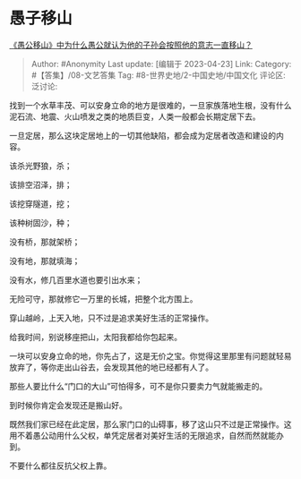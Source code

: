 # 愚子移山
[《愚公移山》中为什么愚公就认为他的子孙会按照他的意志一直移山？](https://www.zhihu.com/question/375947732/answer/2992955842)

> Author: #Anonymity
> Last update: [编辑于 2023-04-23]
> Link:
> Category: #【答集】/08-文艺答集
> Tag: #8-世界史地/2-中国史地/中国文化
> 评论区:
> 泛讨论:

找到一个水草丰茂、可以安身立命的地方是很难的，一旦家族落地生根，没有什么泥石流、地震、火山喷发之类的地质巨变，人类一般都会长期定居下去。

一旦定居，那么这块定居地上的一切其他缺陷，都会成为定居者改造和建设的内容。

该杀光野狼，杀；

该排空沼泽，排；

该挖穿隧道，挖；

该种树固沙，种；

没有桥，那就架桥；

没有地，那就填海；

没有水，修几百里水道也要引出水来；

无险可守，那就修它一万里的长城，把整个北方围上。

穿山越岭，上天入地，只不过是追求美好生活的正常操作。

给我时间，别说移座把山，太阳我都给你包起来。

一块可以安身立命的地，你先占了，这是无价之宝。你觉得这里那里有问题就轻易放弃了，等你走出山谷去，会发现其他的地已经都有人了。

那些人要比什么“门口的大山”可怕得多，可不是你只要卖力气就能搬走的。

到时候你肯定会发现还是搬山好。

既然我们家已经在此定居，那么家门口的山碍事，移了这山只不过是正常操作。这用不着愚公动用什么父权，单凭定居者对美好生活的无限追求，自然而然就能办到。

不要什么都往反抗父权上靠。
